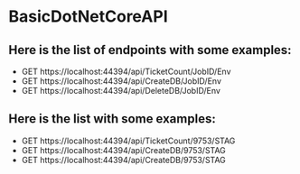 # BasicDotNetCoreAPI

## Here is the list of endpoints with some examples:

- GET   https://localhost:44394/api/TicketCount/JobID/Env
- GET   https://localhost:44394/api/CreateDB/JobID/Env
- GET   https://localhost:44394/api/DeleteDB/JobID/Env
         
## Here is the list with some examples:
- GET   https://localhost:44394/api/TicketCount/9753/STAG
- GET   https://localhost:44394/api/CreateDB/9753/STAG
- GET   https://localhost:44394/api/CreateDB/9753/STAG


